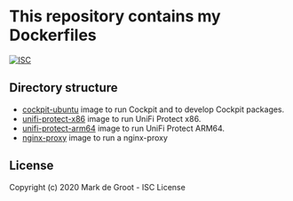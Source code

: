 # This repository contains my Dockerfiles

[![ISC](https://img.shields.io/badge/License-ISC-blue.svg?style=flat-square)](https://en.wikipedia.org/wiki/ISC_license)

## Directory structure

- [cockpit-ubuntu](./cockpit-ubuntu) image to run Cockpit and to develop Cockpit packages.
- [unifi-protect-x86](./unifi-protect-x86) image to run UniFi Protect x86.
- [unifi-protect-arm64](./unifi-protect-arm64) image to run UniFi Protect ARM64.
- [nginx-proxy](./nginx-proxy) image to run a nginx-proxy

## License

Copyright (c) 2020 Mark de Groot - ISC License
